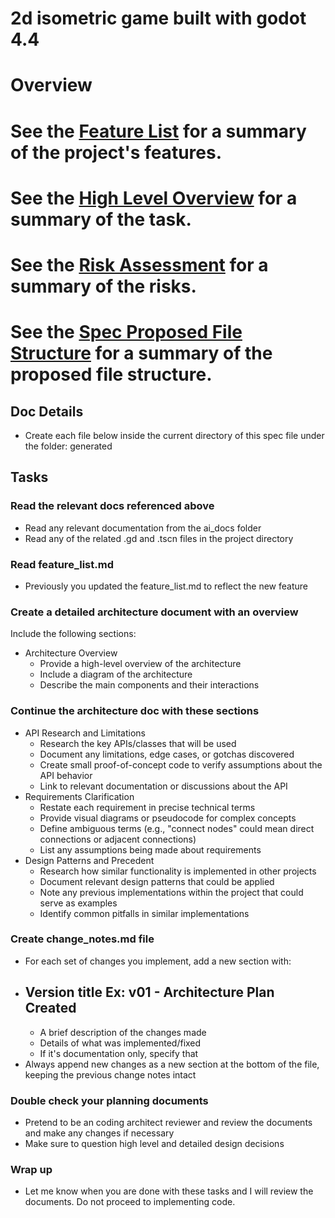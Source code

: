 # 2d isometric game built with godot 4.4

# Overview


# See the [Feature List](projcts/isometric_2d_prototype/feature_list.md) for a summary of the project's features.
# See the [High Level Overview](./spec-overview.md) for a summary of the task.
# See the [Risk Assessment](./generated/Risk_01_AStar_Split_Analysis) for a summary of the risks.
# See the [Spec Proposed File Structure](./spec-proposed-file-structure.md) for a summary of the proposed file structure.

## Doc Details
  - Create each file below inside the current directory of this spec file under the folder: generated

## Tasks

### Read the relevant docs referenced above
 - Read any relevant documentation from the ai_docs folder
 - Read any of the related .gd and .tscn files in the project directory

### Read feature_list.md
 - Previously you updated the feature_list.md to reflect the new feature
 
### Create a detailed architecture document with an overview
  Include the following sections:
  - Architecture Overview
    - Provide a high-level overview of the architecture
    - Include a diagram of the architecture
    - Describe the main components and their interactions

### Continue the architecture doc with these sections
  - API Research and Limitations
    - Research the key APIs/classes that will be used
    - Document any limitations, edge cases, or gotchas discovered
    - Create small proof-of-concept code to verify assumptions about the API behavior
    - Link to relevant documentation or discussions about the API
 - Requirements Clarification
    - Restate each requirement in precise technical terms
    - Provide visual diagrams or pseudocode for complex concepts
    - Define ambiguous terms (e.g., "connect nodes" could mean direct connections or adjacent connections)
    - List any assumptions being made about requirements
  - Design Patterns and Precedent
    - Research how similar functionality is implemented in other projects
    - Document relevant design patterns that could be applied
    - Note any previous implementations within the project that could serve as examples
    - Identify common pitfalls in similar implementations

### Create change_notes.md file
 - For each set of changes you implement, add a new section with:
  - ## Version title Ex: v01 - Architecture Plan Created
    - A brief description of the changes made
    - Details of what was implemented/fixed
    - If it's documentation only, specify that
 - Always append new changes as a new section at the bottom of the file, keeping the previous change notes intact

### Double check your planning documents
 - Pretend to be an coding architect reviewer and review the documents and make any changes if necessary
 - Make sure to question high level and detailed design decisions

### Wrap up
 - Let me know when you are done with these tasks and I will review the documents. Do not proceed to implementing code.